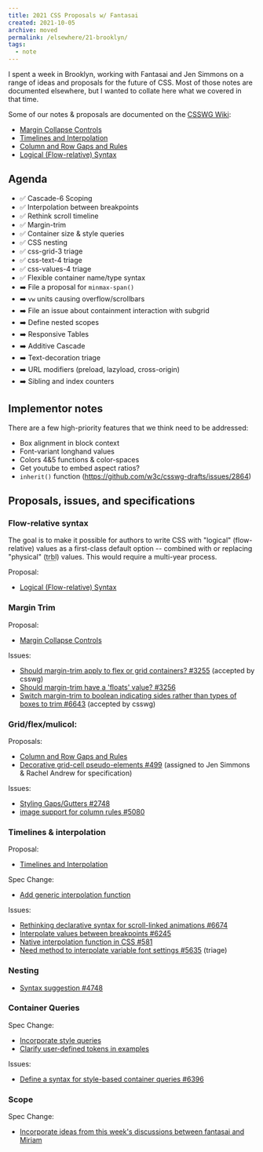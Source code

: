 ```yaml
---
title: 2021 CSS Proposals w/ Fantasai
created: 2021-10-05
archive: moved
permalink: /elsewhere/21-brooklyn/
tags:
  - note
---
```


I spent a week in Brooklyn,
working with Fantasai and Jen Simmons
on a range of ideas and proposals
for the future of CSS.
Most of those notes are documented elsewhere,
but I wanted to collate here
what we covered in that time.

Some of our notes & proposals
are documented on the [CSSWG Wiki](https://wiki.csswg.org/ideas):

- [Margin Collapse Controls](https://wiki.csswg.org/ideas/margin-collapsing)
- [Timelines and Interpolation](https://wiki.csswg.org/ideas/timelines)
- [Column and Row Gaps and Rules](https://wiki.csswg.org/ideas/gutter-styling)
- [Logical (Flow-relative) Syntax](https://wiki.csswg.org/ideas/logical-syntax)

## Agenda

- ✅ Cascade-6 Scoping
- ✅ Interpolation between breakpoints
- ✅ Rethink scroll timeline
- ✅ Margin-trim
- ✅ Container size & style queries
- ✅ CSS nesting
- ✅ css-grid-3 triage
- ✅ css-text-4 triage
- ✅ css-values-4 triage
- ✅ Flexible container name/type syntax
- ➡️ File a proposal for `minmax-span()`
- ➡️ `vw` units causing overflow/scrollbars
- ➡️ File an issue about containment interaction with subgrid
- ➡️ Define nested scopes
- ➡️ Responsive Tables
- ➡️ Additive Cascade
- ➡️ Text-decoration triage
- ➡️ URL modifiers (preload, lazyload, cross-origin)
- ➡️ Sibling and index counters

## Implementor notes

There are a few high-priority features
that we think need to be addressed:

- Box alignment in block context
- Font-variant longhand values
- Colors 4&5 functions & color-spaces
- Get youtube to embed aspect ratios?
- `inherit()` function (https://github.com/w3c/csswg-drafts/issues/2864)

## Proposals, issues, and specifications

### Flow-relative syntax

The goal is to make it possible
for authors to write CSS
with "logical" (flow-relative) values
as a first-class default option --
combined with or replacing
"physical" (<abbr title="Top Right Bottom Left">trbl</abbr>) values.
This would require a multi-year process.

Proposal:
- [Logical (Flow-relative) Syntax](https://wiki.csswg.org/ideas/logical-syntax)

### Margin Trim

Proposal:
- [Margin Collapse Controls](https://wiki.csswg.org/ideas/margin-collapsing)

Issues:
- [Should margin-trim apply to flex or grid containers? #3255](https://github.com/w3c/csswg-drafts/issues/3255#issuecomment-923262633)
  (accepted by csswg)
- [Should margin-trim have a 'floats' value? #3256](https://github.com/w3c/csswg-drafts/issues/3256#issuecomment-923265086)
- [Switch margin-trim to boolean indicating sides rather than types of boxes to trim #6643](https://github.com/w3c/csswg-drafts/issues/6643)
  (accepted by csswg)

### Grid/flex/mulicol:

Proposals:
- [Column and Row Gaps and Rules](https://wiki.csswg.org/ideas/gutter-styling)
- [Decorative grid-cell pseudo-elements #499](https://github.com/w3c/csswg-drafts/issues/499#issuecomment-926122734)
  (assigned to Jen Simmons & Rachel Andrew for specification)

Issues:
- [Styling Gaps/Gutters #2748](https://github.com/w3c/csswg-drafts/issues/2748#issuecomment-932626908)
- [image support for column rules #5080](https://github.com/w3c/csswg-drafts/issues/5080#issuecomment-932625867)

### Timelines & interpolation

Proposal:
- [Timelines and Interpolation](https://wiki.csswg.org/ideas/timelines)

Spec Change:
- [Add generic interpolation function](https://github.com/w3c/csswg-drafts/commit/05ba5157df6f88fa6ca2cd4bab04a17b8f773ed8)

Issues:
- [Rethinking declarative syntax for scroll-linked animations #6674](https://github.com/w3c/csswg-drafts/issues/6674)
- [Interpolate values between breakpoints #6245](https://github.com/w3c/csswg-drafts/issues/6245#issuecomment-926351855)
- [Native interpolation function in CSS #581](https://github.com/w3c/csswg-drafts/issues/581#issuecomment-926353789)
- [Need method to interpolate variable font settings #5635](https://github.com/w3c/csswg-drafts/issues/5635#event-5390650750)
  (triage)

### Nesting

- [Syntax suggestion #4748](https://github.com/w3c/csswg-drafts/issues/4748#issuecomment-924118287)

### Container Queries

Spec Change:
- [Incorporate style queries](https://github.com/w3c/csswg-drafts/commit/f209f6a01a65a210acf100db9036dcccdc2c0baa)
- [Clarify user-defined tokens in examples](https://github.com/w3c/csswg-drafts/commit/97c2782ffec0009d2d8fe5f465cb44ad5f9a92e0)

Issues:
- [Define a syntax for style-based container queries #6396](https://github.com/w3c/csswg-drafts/issues/6396#issuecomment-923602244)

### Scope

Spec Change:
- [Incorporate ideas from this week's discussions between fantasai and Miriam](https://github.com/w3c/csswg-drafts/commit/cc730fbcd1fe8737da2a0e96319994c50e0f61f6)
